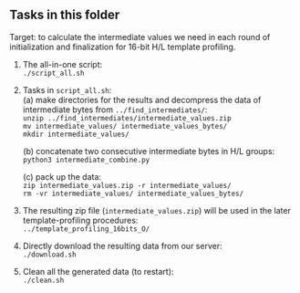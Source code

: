 ## Tasks in this folder

Target: to calculate the intermediate values we need in each round of initialization and finalization for 16-bit H/L template profiling.  

1. The all-in-one script:  
	`./script_all.sh`  

2. Tasks in `script_all.sh`:  
	(a) make directories for the results and decompress the data of intermediate bytes from `../find_intermediates/`:  
		`unzip ../find_intermediates/intermediate_values.zip`  
		`mv intermediate_values/ intermediate_values_bytes/`  
		`mkdir intermediate_values/`  

	(b) concatenate two consecutive intermediate bytes in H/L groups:  
		`python3 intermediate_combine.py`  

	(c) pack up the data:  
		`zip intermediate_values.zip -r intermediate_values/`  
		`rm -vr intermediate_values/ intermediate_values_bytes/`  

4. The resulting zip file (`intermediate_values.zip`) will be used in the later template-profiling procedures:  
	`../template_profiling_16bits_O/`  

5. Directly download the resulting data from our server:  
	`./download.sh`  

6. Clean all the generated data (to restart):  
	`./clean.sh`  

 
